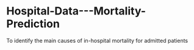 # Hospital-Data---Mortality-Prediction
To identify the main causes of in-hospital mortality for admitted patients
